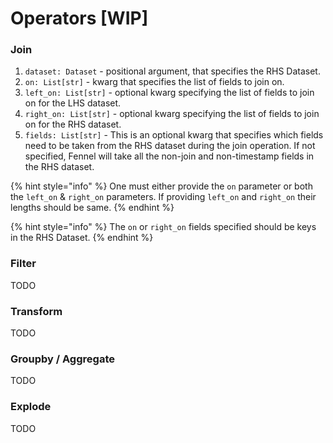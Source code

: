 # Operators \[WIP]

### Join

1. `dataset: Dataset` - positional argument, that specifies the RHS Dataset.&#x20;
2. `on: List[str]` - kwarg that specifies the list of fields to join on.
3. `left_on: List[str]` - optional kwarg specifying the list of fields to join on for the LHS dataset.&#x20;
4. `right_on: List[str]` - optional kwarg specifying the list of fields to join on for the RHS dataset.&#x20;
5. `fields: List[str]` - This is an optional kwarg that specifies which fields need to be taken from the RHS dataset during the join operation. If not specified, Fennel will take all the non-join and non-timestamp fields in the RHS dataset.

{% hint style="info" %}
One must either provide the `on` parameter or both the `left_on` & `right_on` parameters. If providing `left_on` and `right_on` their lengths should be same.
{% endhint %}

{% hint style="info" %}
The `on` or `right_on` fields specified should be keys in the RHS Dataset.
{% endhint %}



### Filter

TODO

### Transform

TODO

### Groupby / Aggregate

TODO

### Explode

TODO
